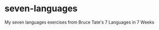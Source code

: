 seven-languages
===============

My seven languages exercises from Bruce Tate's 7 Languages in 7 Weeks